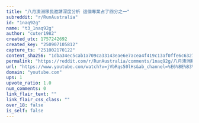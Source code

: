 ```yaml
---
title: "八月澳洲移民邀請深度分析 這個專業占了四分之一"
subreddit: "r/RunAustralia"
id: "1naq92g"
name: "t3_1naq92g"
author: "cuter1982"
created_utc: 1757242692
created_key: "250907105812"
capture_ts: "251002170122"
content_sha256: "1dba34ec5cab1a709ca33143eae6e7acea4f419c13af0ffe6c6327e793cc4394"
permalink: "https://reddit.com/r/RunAustralia/comments/1naq92g/八月澳洲移民邀請深度分析_這個專業占了四分之一/"
url: "https://www.youtube.com/watch?v=jVbRqs50lHs&ab_channel=%E6%BE%B3%E6%B4%B2%E8%A6%96%E8%A7%92"
domain: "youtube.com"
ups: 1
upvote_ratio: 1.0
num_comments: 0
link_flair_text: ""
link_flair_css_class: ""
over_18: false
is_self: false
---
```


